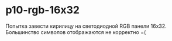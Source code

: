 # p10-rgb-16x32
Попытка завести кирилицу на светодиодной RGB панели 16х32.
Большинство символов отображаются не корректно =( 
